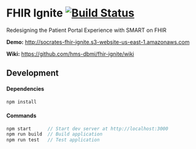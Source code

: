 # FHIR Ignite  [![Build Status](https://travis-ci.org/hms-dbmi/fhir-ignite.svg?branch=master)](https://travis-ci.org/hms-dbmi/fhir-ignite)
Redesigning the Patient Portal Experience with SMART on FHIR

**Demo:** http://socrates-fhir-ignite.s3-website-us-east-1.amazonaws.com

**Wiki:** https://github.com/hms-dbmi/fhir-ignite/wiki

## Development

#### Dependencies

```bash
npm install
```

#### Commands

```JavaScript
npm start      // Start dev server at http://localhost:3000
npm run build  // Build application
npm run test   // Test application
```
